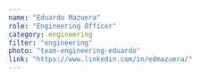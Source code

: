 ```yaml
---
name: "Eduardo Mazuera"
role: "Engineering Officer"
category: engineering
filter: "engineering"
photo: "team-engineering-eduardo"
link: "https://www.linkedin.com/in/edmazuera/"
---
```


